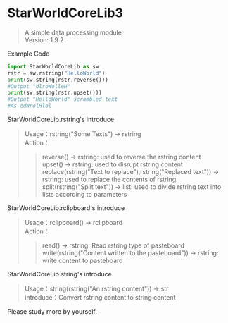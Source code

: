 # StarWorldCoreLib3
>A simple data processing module<br>
>Version: 1.9.2

Example Code
```python
import StarWorldCoreLib as sw
rstr = sw.rstring("HelloWorld")
print(sw.string(rstr.reverse()))
#Output "dlroWolleH"
print(sw.string(rstr.upset()))
#Output "HelloWorld" scrambled text
#As edWrolHlol
```

StarWorldCoreLib.rstring's introduce
> Usage：rstring("Some Texts") -> rstring<br>
> Action：<br>
>>reverse() -> rstring: used to reverse the rstring content<br>
>>upset() -> rstring: used to disrupt rstring content<br>
>>replace(rstring("Text to replace"),rstring("Replaced text")) -> rstring: used to replace the contents of rstring<br>
>>split(rstring("Split text")) -> list: used to divide rstring text into lists according to parameters<br>

StarWorldCoreLib.rclipboard's introduce
> Usage：rclipboard() -> rclipboard<br>
> Action：<br>
>> read() -> rstring: Read rstring type of pasteboard
>> write(rstring("Content written to the pasteboard")) -> rstring: write content to pasteboard


StarWorldCoreLib.string's introduce
> Usage：string(rstring("An rstring content")) -> str<br>
> introduce：Convert rstring content to string content

Please study more by yourself.